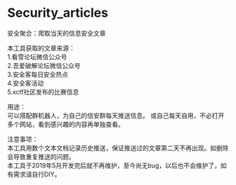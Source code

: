 # Security_articles
安全聚合：爬取当天的信息安全文章

本工具获取的文章来源：   
1.看雪论坛微信公众号  
2.吾爱破解论坛微信公众号  
3.安全客每日安全热点  
4.安全客活动  
5.xctf社区发布的比赛信息  

用途：  
可以搭配群机器人，为自己的信安群每天推送信息。
或自己每天自用，不必打开多个网站，看到感兴趣的内容再单独查看。

注意事项：  
本工具用数个文本文档记录历史推送，保证推送过的文章第二天不再出现。如删除会导致重复推送的问题。  
本工具于2019年5月开发完后就不再维护，至今尚无bug，以后也不会维护了，如有需求请自行DIY。








